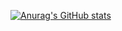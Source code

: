 [![Anurag's GitHub stats](https://github-readme-stats.vercel.app/api?username=CrispCrow&count_private=true&theme=onedark)](https://github.com/anuraghazra/github-readme-stats)
